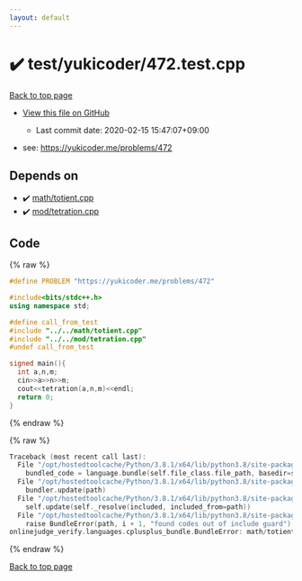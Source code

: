 ```yaml
---
layout: default
---
```


<!-- mathjax config similar to math.stackexchange -->
<script type="text/javascript" async
  src="https://cdnjs.cloudflare.com/ajax/libs/mathjax/2.7.5/MathJax.js?config=TeX-MML-AM_CHTML">
</script>
<script type="text/x-mathjax-config">
  MathJax.Hub.Config({
    TeX: { equationNumbers: { autoNumber: "AMS" }},
    tex2jax: {
      inlineMath: [ ['$','$'] ],
      processEscapes: true
    },
    "HTML-CSS": { matchFontHeight: false },
    displayAlign: "left",
    displayIndent: "2em"
  });
</script>

<script type="text/javascript" src="https://cdnjs.cloudflare.com/ajax/libs/jquery/3.4.1/jquery.min.js"></script>
<script src="https://cdn.jsdelivr.net/npm/jquery-balloon-js@1.1.2/jquery.balloon.min.js" integrity="sha256-ZEYs9VrgAeNuPvs15E39OsyOJaIkXEEt10fzxJ20+2I=" crossorigin="anonymous"></script>
<script type="text/javascript" src="../../../assets/js/copy-button.js"></script>
<link rel="stylesheet" href="../../../assets/css/copy-button.css" />


# :heavy_check_mark: test/yukicoder/472.test.cpp

<a href="../../../index.html">Back to top page</a>

* <a href="{{ site.github.repository_url }}/blob/master/test/yukicoder/472.test.cpp">View this file on GitHub</a>
    - Last commit date: 2020-02-15 15:47:07+09:00


* see: <a href="https://yukicoder.me/problems/472">https://yukicoder.me/problems/472</a>


## Depends on

* :heavy_check_mark: <a href="../../../library/math/totient.cpp.html">math/totient.cpp</a>
* :heavy_check_mark: <a href="../../../library/mod/tetration.cpp.html">mod/tetration.cpp</a>


## Code

<a id="unbundled"></a>
{% raw %}
```cpp
#define PROBLEM "https://yukicoder.me/problems/472"

#include<bits/stdc++.h>
using namespace std;

#define call_from_test
#include "../../math/totient.cpp"
#include "../../mod/tetration.cpp"
#undef call_from_test

signed main(){
  int a,n,m;
  cin>>a>>n>>m;
  cout<<tetration(a,n,m)<<endl;
  return 0;
}

```
{% endraw %}

<a id="bundled"></a>
{% raw %}
```cpp
Traceback (most recent call last):
  File "/opt/hostedtoolcache/Python/3.8.1/x64/lib/python3.8/site-packages/onlinejudge_verify/docs.py", line 348, in write_contents
    bundled_code = language.bundle(self.file_class.file_path, basedir=self.cpp_source_path)
  File "/opt/hostedtoolcache/Python/3.8.1/x64/lib/python3.8/site-packages/onlinejudge_verify/languages/cplusplus.py", line 63, in bundle
    bundler.update(path)
  File "/opt/hostedtoolcache/Python/3.8.1/x64/lib/python3.8/site-packages/onlinejudge_verify/languages/cplusplus_bundle.py", line 182, in update
    self.update(self._resolve(included, included_from=path))
  File "/opt/hostedtoolcache/Python/3.8.1/x64/lib/python3.8/site-packages/onlinejudge_verify/languages/cplusplus_bundle.py", line 151, in update
    raise BundleError(path, i + 1, "found codes out of include guard")
onlinejudge_verify.languages.cplusplus_bundle.BundleError: math/totient.cpp: line 5: found codes out of include guard

```
{% endraw %}

<a href="../../../index.html">Back to top page</a>

